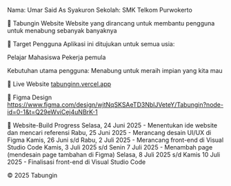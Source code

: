 Nama: Umar Said As Syakuron Sekolah: SMK Telkom Purwokerto

🧠 Tabungin Website
Website yang dirancang untuk membantu pengguna untuk menabung sebanyak banyaknya

🎯 Target Pengguna
Aplikasi ini ditujukan untuk semua usia:

Pelajar
Mahasiswa
Pekerja pemula

Kebutuhan utama pengguna:
Menabung untuk meraih impian yang kita mau

🔗 Live Website
[tabunginn.vercel.app](https://tabunginn.vercel.app/)

🎨 Figma Design
https://www.figma.com/design/wjtNqSKSAeTD3NblJVeteY/Tabungin?node-id=0-1&t=Q29eWviCej4uNBrK-1


📅 Website-Build Progress
Selasa, 24 Juni 2025 - Menentukan ide website dan mencari referensi
Rabu, 25 Juni 2025 - Merancang desain UI/UX di Figma
Kamis, 26 Juni s/d Rabu, 2 Juli 2025 - Merancang front-end di Visual Studio Code
Kamis, 3 Juli 2025 s/d Senin 7 Juli 2025 - Menambah page (mendesain page tambahan di Figma)
Selasa, 8 Juli 2025 s/d Kamis 10 Juli 2025 - Finalisasi front-end di Visual Studio Code

© 2025 Tabungin
